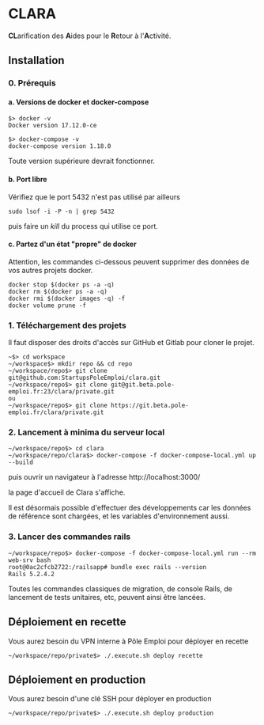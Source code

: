 # CLARA

**CL**arification des **A**ides pour le **R**etour à l'**A**ctivité.

## Installation



### 0. Prérequis

#### a. Versions de docker et docker-compose

```
$> docker -v
Docker version 17.12.0-ce

$> docker-compose -v
docker-compose version 1.18.0
```

Toute version supérieure devrait fonctionner.

#### b. Port libre

Vérifiez que le port 5432 n'est pas utilisé par ailleurs

```
sudo lsof -i -P -n | grep 5432
```

puis faire un *kill* du process qui utilise ce port.


#### c. Partez d'un état "propre" de docker

Attention, les commandes ci-dessous peuvent supprimer des données de vos autres projets docker.

```
docker stop $(docker ps -a -q)
docker rm $(docker ps -a -q)
docker rmi $(docker images -q) -f
docker volume prune -f
```


### 1. Téléchargement des projets

Il faut disposer des droits d'accès sur GitHub et Gitlab pour cloner le projet.

```
~$> cd workspace
~/workspace$> mkdir repo && cd repo
~/workspace/repo$> git clone git@github.com:StartupsPoleEmploi/clara.git
~/workspace/repo$> git clone git@git.beta.pole-emploi.fr:23/clara/private.git
ou
~/workspace/repo$> git clone https://git.beta.pole-emploi.fr/clara/private.git
```



### 2. Lancement à minima du serveur local
```
~/workspace/repo$> cd clara
~/workspace/repo/clara$> docker-compose -f docker-compose-local.yml up --build
```

puis ouvrir un navigateur à l'adresse http://localhost:3000/

la page d'accueil de Clara s'affiche. 

Il est désormais possible d'effectuer des développements car les données de référence sont chargées, et les variables d'environnement aussi.

### 3. Lancer des commandes rails
```
~/workspace/repo$> docker-compose -f docker-compose-local.yml run --rm web-srv bash
root@0ac2cfcb2722:/railsapp# bundle exec rails --version
Rails 5.2.4.2
```

Toutes les commandes classiques de migration, de console Rails, de lancement de tests unitaires, etc, peuvent ainsi être lancées.




## Déploiement en recette

Vous aurez besoin du VPN interne à Pôle Emploi pour déployer en recette

```
~/workspace/repo/private$> ./.execute.sh deploy recette
```




## Déploiement en production

Vous aurez besoin d'une clé SSH pour déployer en production

```
~/workspace/repo/private$> ./.execute.sh deploy production
```

